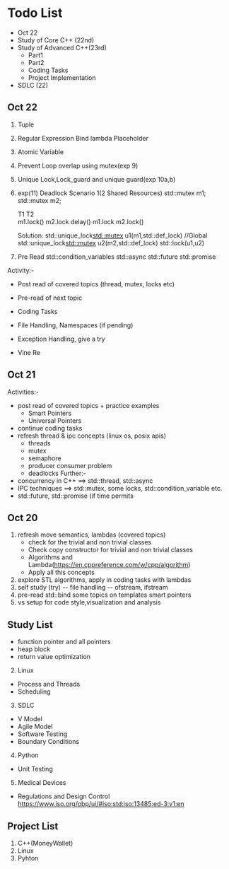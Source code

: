 # Todo List
* Oct 22
* Study of Core C++ (22nd)
* Study of Advanced C++(23rd)
    - Part1
    - Part2
    - Coding Tasks 
    - Project Implementation
* SDLC (22)

## Oct 22
1. Tuple
2. Regular Expression
    Bind
    lambda
    Placeholder
3. Atomic Variable
6. Prevent Loop overlap using mutex(exp 9)
7. Unique Lock,Lock_guard and unique guard(exp 10a,b)
8. exp(11)
    Deadlock Scenario 1(2 Shared Resources)
    std::mutex m1;
    std::mutex m2;

    T1                  T2   
    m1.lock()           m2.lock
    delay()             m1.lock
    m2.lock()                   

    Solution:
    std::unique_lock<std::mutex> u1(m1,std::def_lock)  //Global
    std::unique_lock<std::mutex> u2(m2,std::def_lock)
    std::lock(u1,u2)
9. Pre Read
    std::condition_variables
    std::async
    std::future
    std::promise

Activity:-
* Post read of covered topics (thread, mutex, locks etc)
* Pre-read of next topic
* Coding Tasks
* File Handling, Namespaces (if pending)
* Exception Handling, give a try

* Vine Re


## Oct 21
Activities:-
* post read of covered topics + practice examples
    - Smart Pointers
    - Universal Pointers
* continue coding tasks
* refresh thread & ipc concepts (linux os, posix apis)
	* threads
	* mutex
	* semaphore
	* producer consumer problem
	* deadlocks
Further:-
* concurrency in C++ ==> std::thread, std::async
* IPC techniques  ==> std::mutex, some locks, std::condition_variable etc.
* std::future, std::promise (if time permits


## Oct 20
1. refresh move semantics, lambdas (covered topics)
    * check for the trivial and non trivial classes
    * Check copy constructor for trivial and non trivial classes
    * Algorithms and Lambda(https://en.cppreference.com/w/cpp/algorithm)
    * Apply all this concepts  
2. explore STL algorithms, apply in coding tasks with lambdas
3. self study (try) -- file handling -- ofstream, ifstream
4. pre-read
    std::bind
    some topics on templates
    smart pointers
5. vs setup for code style,visualization and analysis


## Study List

* function pointer and all pointers
* heap block
* return value optimization

2. Linux
* Process and Threads
* Scheduling

3. SDLC
* V Model
* Agile Model
* Software Testing
* Boundary Conditions

4. Python
* Unit Testing

5. Medical Devices
* Regulations and Design Control
    https://www.iso.org/obp/ui/#iso:std:iso:13485:ed-3:v1:en

## Project List
1. C++(MoneyWallet)
2. Linux
3. Pyhton